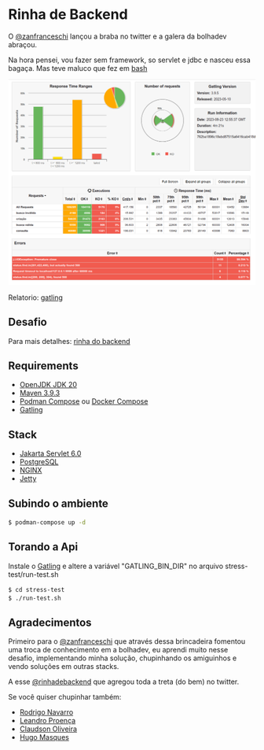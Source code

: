 # Rinha de Backend

O [@zanfranceschi](https://twitter.com/zanfranceschi) lançou a braba no twitter e a galera da bolhadev abraçou.

Na hora pensei, vou fazer sem framework, so servlet e jdbc e nasceu essa bagaça. Mas teve maluco que fez em [bash](https://github.com/leandronsp/rinha-backend-bash)


![Alt text](image.png)

Relatorio: [gatling](https://davidlins.github.io/rinha-backend/rinhabackendsimulation-20230823125535906/)

## Desafio

Para mais detalhes: [rinha do backend](https://github.com/zanfranceschi/rinha-de-backend-2023-q3)

## Requirements

* [OpenJDK JDK 20](https://jdk.java.net/20)
* [Maven 3.9.3](https://maven.apache.org/)
* [Podman Compose](https://github.com/containers/podman-compose) ou [Docker Compose](https://docs.docker.com/compose/)
* [Gatling](https://gatling.io/open-source/)

## Stack

* [Jakarta Servlet 6.0](https://jakarta.ee/specifications/servlet/6.0/)
* [PostgreSQL](https://www.postgresql.org/)
* [NGINX](https://www.nginx.com/)
* [Jetty](https://projects.eclipse.org/projects/rt.jetty/releases/12.0)


## Subindo o ambiente

```bash
$ podman-compose up -d

```

## Torando a Api

Instale o [Gatling](https://gatling.io/open-source/) e altere a variável "GATLING_BIN_DIR" no arquivo stress-test/run-test.sh

```bash
$ cd stress-test 
$ ./run-test.sh
```

## Agradecimentos

Primeiro para o [@zanfranceschi](https://twitter.com/zanfranceschi) que através dessa brincadeira fomentou uma troca de conhecimento em a bolhadev, eu aprendi muito nesse desafio, implementando minha solução, chupinhando os amiguinhos e vendo soluções em outras stacks.

A esse [@rinhadebackend](https://twitter.com/rinhadebackend) que agregou toda a treta (do bem) no twitter.

Se você quiser chupinhar também:

*  [Rodrigo Navarro](https://github.com/reu/rinha-backend-rust)
*  [Leandro Proença](https://github.com/leandronsp/rinha-backend-ruby)
*  [Claudson Oliveira](https://github.com/filhodanuvem/rinha-backend-2023-go)
*  [Hugo Masques](https://github.com/hugomarques/rinha-backend-2023-q3-java)
 

